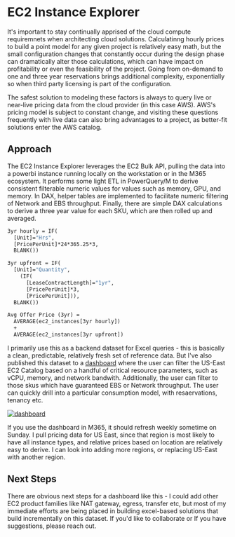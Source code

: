 # EC2 Instance Explorer
It's important to stay continually apprised of the cloud compute requiremnets when architecting cloud solutions.  Calculatinng hourly prices to build a point model for any given project is relatively easy math, but the small configuration changes that constantly occur during the design phase can dramatically alter those calculations, which can have impact on profitability or even the feasibility of the project.  Going from on-demand to one and three year reservations brings additional complexity, exponentially so when third party licensing is part of the configuration.

The safest solution to modeling these factors is always to query live or near-live pricing data from the cloud provider (in this case AWS).  AWS's pricing model is subject to constant change, and visiting these questions frequently with live data can also bring advantages to a project, as better-fit solutions enter the AWS catalog.

## Approach
The EC2 Instance Explorer leverages the EC2 Bulk API, pulling the data into a powerbi instance running locally on the workstation or in the M365 ecosystem.  It performs some light ETL in PowerQuery/M to derive consistent filterable numeric values for values such as memory, GPU, and memory.  In DAX, helper tables are implemented to facilitate numeric filtering of Network and EBS throughput. Finally, there are simple DAX calculations to derive a three year value for each SKU, which are then rolled up and averaged.

```vb
3yr hourly = IF(
  [Unit]="Hrs",
  [PricePerUnit]*24*365.25*3,
  BLANK())

3yr upfront = IF(
  [Unit]="Quantity",
    (IF(
      [LeaseContractLength]="1yr",
      [PricePerUnit]*3,
      [PricePerUnit])),
  BLANK())

Avg Offer Price (3yr) =
  AVERAGE(ec2_instances[3yr hourly])
  +
  AVERAGE(ec2_instances[3yr upfront])
```
I primarily use this as a backend dataset for Excel queries - this is basically a clean, predictable, relatively fresh set of reference data.  But I've also published this dataset to a [dashboard](https://app.powerbi.com/view?r=eyJrIjoiYzRmOTY1MDYtZmE1ZC00MzA5LWFhMjYtMTIzM2Q0MWMwYjBlIiwidCI6ImZlNGQ5NDA3LWE5NzEtNDhjMy1hOTkzLTRjMmNiOGQ2MjM4NCIsImMiOjF9) where the user can filter the US-East EC2 Catalog based on a handful of critical resource parameters, such as vCPU, memory, and network bandwith.  Additionally, the user can filter to those skus which have guaranteed EBS or Network throughput.  The user can quickly drill into a particular consumption model, with resaervations, tenancy etc.

[![dashboard][1]][2]

[1]:  https://github.com/pgaljan/blog/assets/11296072/c5c91c7f-daf8-4d74-bfb7-0415645f2f7f
[2]:  https://app.powerbi.com/view?r=eyJrIjoiYzRmOTY1MDYtZmE1ZC00MzA5LWFhMjYtMTIzM2Q0MWMwYjBlIiwidCI6ImZlNGQ5NDA3LWE5NzEtNDhjMy1hOTkzLTRjMmNiOGQ2MjM4NCIsImMiOjF9 "Redirect to homepage"

If you use the dashboard in M365, it should refresh weekly sometime on Sunday.  I pull pricing data for US East, since that region is most likely to have all instance types, and relative prices based on location are relatively easy to derive.  I can look into adding more regions, or replacing US-East with another region.

## Next Steps
There are obvious next steps for a dashboard like this - I could add other EC2 product families like NAT gateway, egress, transfer etc, but most of my immediate efforts are being placed in building excel-based solutions that build incrementally on this dataset.  If you'd like to collaborate or If you have suggestions, please reach out.
